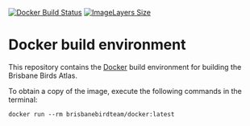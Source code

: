 [![Docker Build Status](https://img.shields.io/docker/build/brisbanebirdteam/docker.svg)](https://hub.docker.com/r/brisbanebirdteam/docker/)
[![ImageLayers Size](https://img.shields.io/imagelayers/image-size/brisbanebirdteam/docker/latest.svg)](https://hub.docker.com/r/brisbanebirdteam/docker/)

# Docker build environment

This repository contains the [Docker](http://docker.com) build environment for building the Brisbane Birds Atlas.

To obtain a copy of the image, execute the following commands in the terminal:

```
docker run --rm brisbanebirdteam/docker:latest
```
